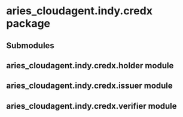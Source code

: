 # aries_cloudagent.indy.credx package

## Submodules

## aries_cloudagent.indy.credx.holder module

## aries_cloudagent.indy.credx.issuer module

## aries_cloudagent.indy.credx.verifier module
